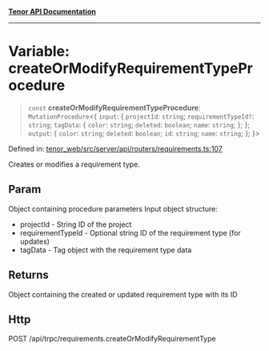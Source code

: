 [**Tenor API Documentation**](../../README.md)

***

# Variable: createOrModifyRequirementTypeProcedure

> `const` **createOrModifyRequirementTypeProcedure**: `MutationProcedure`\<\{ `input`: \{ `projectId`: `string`; `requirementTypeId?`: `string`; `tagData`: \{ `color`: `string`; `deleted`: `boolean`; `name`: `string`; \}; \}; `output`: \{ `color`: `string`; `deleted`: `boolean`; `id`: `string`; `name`: `string`; \}; \}\>

Defined in: [tenor\_web/src/server/api/routers/requirements.ts:107](https://github.com/Apantli/Tenor/blob/293d0ddb2d5307c4150fcd161249995fd5278c7d/tenor_web/src/server/api/routers/requirements.ts#L107)

Creates or modifies a requirement type.

## Param

Object containing procedure parameters
Input object structure:
- projectId - String ID of the project
- requirementTypeId - Optional string ID of the requirement type (for updates)
- tagData - Tag object with the requirement type data

## Returns

Object containing the created or updated requirement type with its ID

## Http

POST /api/trpc/requirements.createOrModifyRequirementType
